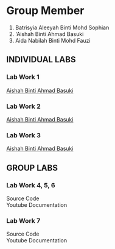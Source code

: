 # Group Member
1. Batrisyia Aleeyah Binti Mohd Sophian
2. 'Aishah Binti Ahmad Basuki
3. Aida Nabilah Binti Mohd Fauzi

## INDIVIDUAL LABS
### Lab Work 1 
<a href="https://t.me/c/1268048899/34299?thread=33987"> Aishah Binti Ahmad Basuki </a> <br>

### Lab Work 2 
<a href="https://t.me/c/1268048899/34300?thread=33988"> Aishah Binti Ahmad Basuki  </a> <br>

### Lab Work 3
<a href="https://t.me/c/1268048899/37608?thread=34431"> Aishah Binti Ahmad Basuki </a> <br>

## GROUP LABS
### Lab Work 4, 5, 6
<a > Source Code </a> <br>
<a > Youtube Documentation </a> <br>

### Lab Work 7
<a > Source Code </a> <br>
<a > Youtube Documentation </a> <br>


